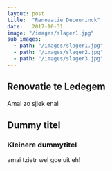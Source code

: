 ```yaml
---
layout: post
title:  "Renovatie Deceuninck"
date:   2017-10-31
image: "/images/slager1.jpg"
sub_images:
  - path: "/images/slager1.jpg"
  - path: "/images/slager2.jpg"
  - path: "/images/slager3.jpg"
---
```


## Renovatie te Ledegem
Amai zo sjiek enal

## Dummy titel
### Kleinere dummytitel

amai tzietr wel goe uit eh!
